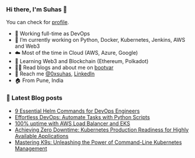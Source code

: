 ### Hi there, I'm Suhas 👋
You can check for [profile](https://bootvar.com/suhasadhav/).

- 👔 Working full-time as DevOps
- 🔭 I’m currently working on Python, Docker, Kubernetes, Jenkins, AWS and Web3
- ☁️ Most of the time in Cloud (AWS, Azure, Google)
- 🌱 Learning Web3 and Blockchain (Ethereum, Polkadot)
- 👨‍💻 Read blogs and about me on [bootvar](https://bootvar.com)
- 📲 Reach me [@0xsuhas](https://twitter.com/0xsuhas), [LinkedIn](https://www.linkedin.com/in/suhasadhav)
- 🏠 From Pune, India

<!--
**suhasadhav/suhasadhav** is a ✨ _special_ ✨ repository because its `README.md` (this file) appears on your GitHub profile.

Here are some ideas to get you started:

- 🔭 I’m currently working on ...
- 🌱 I’m currently learning ...
- 👯 I’m looking to collaborate on ...
- 🤔 I’m looking for help with ...
- 💬 Ask me about ...
- 📫 How to reach me: ...
- 😄 Pronouns: ...
- ⚡ Fun fact: ...
-->

### 📕 Latest Blog posts
<!-- BLOG-POST-LIST:START -->
- [9 Essential Helm Commands for DevOps Engineers](https://bootvar.com/helm-commands-for-devops/)
- [Effortless DevOps: Automate Tasks with Python Scripts](https://bootvar.com/python-for-devops/)
- [100% uptime with AWS Load Balancer and EKS](https://bootvar.com/eks-app-high-availability-with-elb/)
- [Achieving Zero Downtime: Kubernetes Production Readiness for Highly Available Applications](https://bootvar.com/kubernetes-production-readiness/)
- [Mastering K9s: Unleashing the Power of Command-Line Kubernetes Management](https://bootvar.com/k9s-commands-and-usage/)
<!-- BLOG-POST-LIST:END -->
